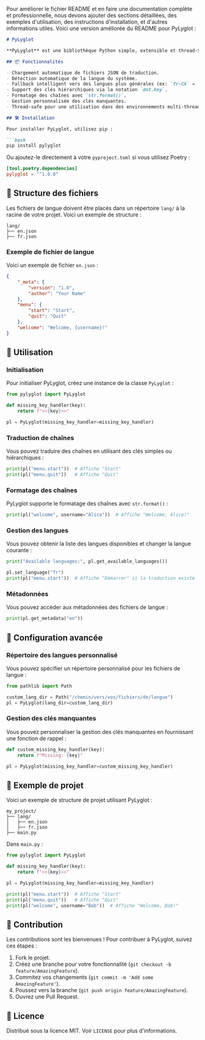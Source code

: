 Pour améliorer le fichier README et en faire une documentation complète et professionnelle, nous devons ajouter des sections détaillées, des exemples d'utilisation, des instructions d'installation, et d'autres informations utiles. Voici une version améliorée du README pour PyLyglot :

```markdown
# PyLyglot

**PyLyglot** est une bibliothèque Python simple, extensible et thread-safe pour la gestion des traductions dans les applications. Elle utilise le pattern Singleton pour centraliser la gestion des langues et permet la traduction de clés hiérarchiques avec gestion du fallback et formatage dynamique.

## 📦 Fonctionnalités

- Chargement automatique de fichiers JSON de traduction.
- Détection automatique de la langue du système.
- Fallback intelligent vers des langues plus générales (ex: `fr-CA` → `fr` → `en`).
- Support des clés hiérarchiques via la notation `dot.key`.
- Formatage des chaînes avec `str.format()`.
- Gestion personnalisée des clés manquantes.
- Thread-safe pour une utilisation dans des environnements multi-threads.

## 🛠 Installation

Pour installer PyLyglot, utilisez pip :

```bash
pip install pylyglot
```

Ou ajoutez-le directement à votre `pyproject.toml` si vous utilisez Poetry :

```toml
[tool.poetry.dependencies]
pylyglot = "^1.0.0"
```

## 📁 Structure des fichiers

Les fichiers de langue doivent être placés dans un répertoire `lang/` à la racine de votre projet. Voici un exemple de structure :

```plaintext
lang/
├── en.json
├── fr.json
```

### Exemple de fichier de langue

Voici un exemple de fichier `en.json` :

```json
{
    "_meta": {
        "version": "1.0",
        "author": "Your Name"
    },
    "menu": {
        "start": "Start",
        "quit": "Quit"
    },
    "welcome": "Welcome, {username}!"
}
```

## 🚀 Utilisation

### Initialisation

Pour initialiser PyLyglot, créez une instance de la classe `PyLyglot` :

```python
from pylyglot import PyLyglot

def missing_key_handler(key):
    return f"<<{key}>>"

pl = PyLyglot(missing_key_handler=missing_key_handler)
```

### Traduction de chaînes

Vous pouvez traduire des chaînes en utilisant des clés simples ou hiérarchiques :

```python
print(pl("menu.start"))  # Affiche "Start"
print(pl("menu.quit"))   # Affiche "Quit"
```

### Formatage des chaînes

PyLyglot supporte le formatage des chaînes avec `str.format()` :

```python
print(pl("welcome", username="Alice"))  # Affiche "Welcome, Alice!"
```

### Gestion des langues

Vous pouvez obtenir la liste des langues disponibles et changer la langue courante :

```python
print("Available languages:", pl.get_available_languages())

pl.set_language("fr")
print(pl("menu.start"))  # Affiche "Démarrer" si la traduction existe
```

### Métadonnées

Vous pouvez accéder aux métadonnées des fichiers de langue :

```python
print(pl.get_metadata("en"))
```

## 🔧 Configuration avancée

### Répertoire des langues personnalisé

Vous pouvez spécifier un répertoire personnalisé pour les fichiers de langue :

```python
from pathlib import Path

custom_lang_dir = Path("/chemin/vers/vos/fichiers/de/langue")
pl = PyLyglot(lang_dir=custom_lang_dir)
```

### Gestion des clés manquantes

Vous pouvez personnaliser la gestion des clés manquantes en fournissant une fonction de rappel :

```python
def custom_missing_key_handler(key):
    return f"Missing: {key}"

pl = PyLyglot(missing_key_handler=custom_missing_key_handler)
```

## 📂 Exemple de projet

Voici un exemple de structure de projet utilisant PyLyglot :

```plaintext
my_project/
├── lang/
│   ├── en.json
│   ├── fr.json
├── main.py
```

Dans `main.py` :

```python
from pylyglot import PyLyglot

def missing_key_handler(key):
    return f"<<{key}>>"

pl = PyLyglot(missing_key_handler=missing_key_handler)

print(pl("menu.start"))  # Affiche "Start"
print(pl("menu.quit"))   # Affiche "Quit"
print(pl("welcome", username="Bob"))  # Affiche "Welcome, Bob!"
```

## 🤝 Contribution

Les contributions sont les bienvenues ! Pour contribuer à PyLyglot, suivez ces étapes :

1. Fork le projet.
2. Créez une branche pour votre fonctionnalité (`git checkout -b feature/AmazingFeature`).
3. Commitez vos changements (`git commit -m 'Add some AmazingFeature'`).
4. Poussez vers la branche (`git push origin feature/AmazingFeature`).
5. Ouvrez une Pull Request.

## 📄 Licence

Distribué sous la licence MIT. Voir `LICENSE` pour plus d'informations.
```
